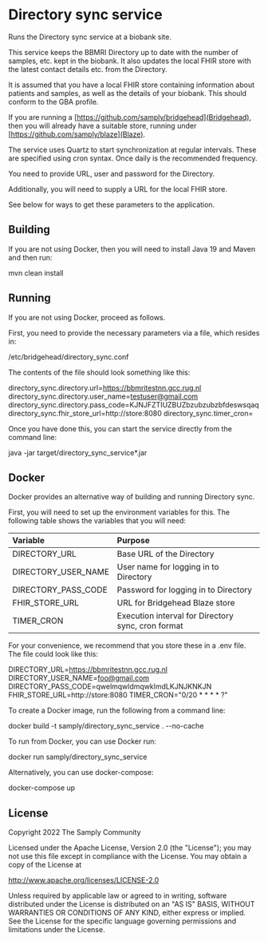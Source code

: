 # Directory sync service

Runs the Directory sync service at a biobank site.

This service keeps the BBMRI Directory up to date with the number of samples, etc.
kept in the biobank. It also updates the local FHIR store with the latest contact
details etc. from the Directory.

It is assumed that you have a local FHIR store containing information about patients
and samples, as well as the details of your biobank. This should conform to
the GBA profile.

If you are running a [https://github.com/samply/bridgehead](Bridgehead), then
you will already have a suitable store, running under [https://github.com/samply/blaze](Blaze).

The service uses Quartz to start synchronization at regular intervals. These are specified
using cron syntax. Once daily is the recommended frequency.

You need to provide URL, user and password for the Directory.

Additionally, you will need to supply a URL for the local FHIR store.

See below for ways to get these parameters to the application.

## Building

If you are not using Docker, then you will need to install Java 19 and Maven and then run:

mvn clean install

## Running

If you are not using Docker, proceed as follows.

First, you need to provide the necessary parameters via a file, which
resides in:

/etc/bridgehead/directory_sync.conf

The contents of the file should look something like this:

directory_sync.directory.url=https://bbmritestnn.gcc.rug.nl
directory_sync.directory.user_name=testuser@gmail.com
directory_sync.directory.pass_code=KJNJFZTIUZBUZbzubzubzbfdeswsqaq
directory_sync.fhir_store_url=http://store:8080
directory_sync.timer_cron=

Once you have done this, you can start the service directly from the command line:

java -jar target/directory_sync_service\*.jar

## Docker

Docker provides an alternative way of building and running Directory sync.

First, you will need to set up the environment variables
for this. The following table shows the variables that you will need:

|Variable           |Purpose                                           |
|:------------------|:-------------------------------------------------|
|DIRECTORY_URL      |Base URL of the Directory                         |
|DIRECTORY_USER_NAME|User name for logging in to Directory             |
|DIRECTORY_PASS_CODE|Password for logging in to Directory              |
|FHIR_STORE_URL     |URL for Bridgehead Blaze store                    |
|TIMER_CRON         |Execution interval for Directory sync, cron format|

For your convenience, we recommend that you store these in a .env file.
The file could look like this:

DIRECTORY_URL=https://bbmritestnn.gcc.rug.nl
DIRECTORY_USER_NAME=foo@gmail.com
DIRECTORY_PASS_CODE=qwelmqwldmqwklmdLKJNJKNKJN
FHIR_STORE_URL=http://store:8080
TIMER_CRON="0/20 * * * * ?"

To create a Docker image, run the following from a command line:

docker build -t samply/directory_sync_service . --no-cache

To run from Docker, you can use Docker run:

docker run samply/directory_sync_service

Alternatively, you can use docker-compose:

docker-compose up

## License
        
Copyright 2022 The Samply Community
        
Licensed under the Apache License, Version 2.0 (the "License"); you may not use this file except in compliance with the License. You may obtain a copy of the License at
        
http://www.apache.org/licenses/LICENSE-2.0
        
Unless required by applicable law or agreed to in writing, software distributed under the License is distributed on an "AS IS" BASIS, WITHOUT WARRANTIES OR CONDITIONS OF ANY KIND, either express or implied. See the License for the specific language governing permissions and limitations under the License.
 
